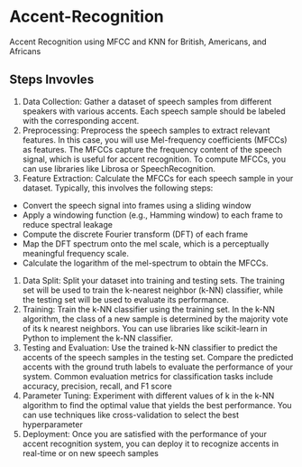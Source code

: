 # Accent-Recognition
Accent Recognition using MFCC and KNN for British, Americans, and Africans 

## Steps Invovles
1. Data Collection: Gather a dataset of speech samples from different speakers with various accents. Each speech sample should be labeled with the corresponding accent.
1.  Preprocessing: Preprocess the speech samples to extract relevant features. In this case, you will use Mel-frequency coefficients (MFCCs) as features. The MFCCs capture the frequency content of the speech signal, which is useful for accent recognition. To compute MFCCs, you can use libraries like Librosa or SpeechRecognition.
1. Feature Extraction: Calculate the MFCCs for each speech sample in your dataset. Typically, this involves the following steps:
  - Convert the speech signal into frames using a sliding window
  - Apply a windowing function (e.g., Hamming window) to each frame to reduce spectral leakage
  - Compute the discrete Fourier transform (DFT) of each frame
  - Map the DFT spectrum onto the mel scale, which is a perceptually meaningful frequency scale.
  - Calculate the logarithm of the mel-spectrum to obtain the MFCCs.
1. Data Split: Split your dataset into training and testing sets. The training set will be used to train the k-nearest neighbor (k-NN) classifier, while the testing set will be used to evaluate its performance.
1. Training: Train the k-NN classifier using the training set. In the k-NN algorithm, the class of a new sample is determined by the majority vote of its k nearest neighbors. You can use libraries like scikit-learn in Python to implement the k-NN classifier.
1. Testing and Evaluation: Use the trained k-NN classifier to predict the accents of the speech samples in the testing set. Compare the predicted accents with the ground truth labels to evaluate the performance of your system. Common evaluation metrics for classification tasks include accuracy, precision, recall, and F1 score
1. Parameter Tuning: Experiment with different values of k in the k-NN algorithm to find the optimal value that yields the best performance. You can use techniques like cross-validation to select the best hyperparameter
1.  Deployment: Once you are satisfied with the performance of your accent recognition system, you can deploy it to recognize accents in real-time or on new speech samples
